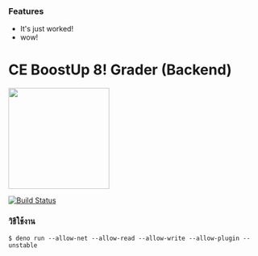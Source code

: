 ### Features

- It's just worked!
- wow!

# CE BoostUp 8! Grader (Backend)

<img src="https://deno.land/logo.svg" width="200">

[![Build Status](https://travis-ci.org/AOEpeople/Tagging.svg?branch=master)](https://travis-ci.org/AOEpeople/Tagging)




### วิธีใช้งาน

`$ deno run --allow-net --allow-read --allow-write --allow-plugin --unstable`
